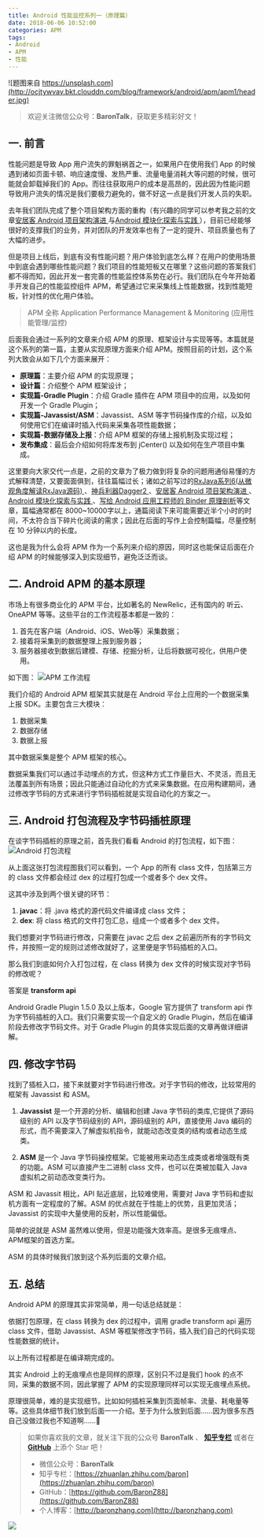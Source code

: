 ```yaml
---
title: Android 性能监控系列一（原理篇）
date: 2018-06-06 10:52:00
categories: APM
tags:
- Android
- APM
- 性能
---
```


![题图来自 https://unsplash.com](http://ocjtywvav.bkt.clouddn.com/blog/framework/android/apm/apm1/header.jpg)

> 欢迎关注微信公众号：**BaronTalk**，获取更多精彩好文！

## 一. 前言

性能问题是导致 App 用户流失的罪魁祸首之一，如果用户在使用我们 App 的时候遇到诸如页面卡顿、响应速度慢、发热严重、流量电量消耗大等问题的时候，很可能就会卸载掉我们的 App。而往往获取用户的成本是高昂的，因此因为性能问题导致用户流失的情况是我们要极力避免的，做不好这一点是我们开发人员的失职。

<!-- more -->

去年我们团队完成了整个项目架构方面的重构（有兴趣的同学可以参考我之前的文章[安居客 Android 项目架构演进 ](https://mp.weixin.qq.com/s?__biz=MzU4ODM2MjczNA==&mid=2247483731&idx=1&sn=76bd5612ba723171b6ebac69aaf039f8&chksm=fddca7d2caab2ec4eec8736cf4005615c401984e2218a0cfc71dddfe3a204495c4e8a7312b4a&scene=38#wechat_redirect)与[Android 模块化探索与实践 ](https://mp.weixin.qq.com/s?__biz=MzU4ODM2MjczNA==&mid=2247483732&idx=1&sn=b7ee1151b2c8ad2e997b8db39adf3267&chksm=fddca7d5caab2ec33905cc3350f31c0c98794774b0d04a01845565e3989b1f20205c7f432cb9&scene=38#wechat_redirect) ），目前已经能够很好的支撑我们的业务，并对团队的开发效率也有了一定的提升、项目质量也有了大幅的进步。

但是项目上线后，到底有没有性能问题？用户体验到底怎么样？在用户的使用场景中到底会遇到哪些性能问题？我们项目的性能短板又在哪里？这些问题的答案我们都不得而知，因此开发一套完善的性能监控体系势在必行。我们团队在今年开始着手开发自己的性能监控组件 APM，希望通过它来采集线上性能数据，找到性能短板，针对性的优化用户体验。

> APM 全称 Application Performance Management & Monitoring (应用性能管理/监控)  

后面我会通过一系列的文章来介绍 APM 的原理、框架设计与实现等等。本篇就是这个系列的第一篇，主要从实现原理方面来介绍 APM。按照目前的计划，这个系列大致会从如下几个方面来展开：

* **原理篇**：主要介绍 APM 的实现原理；
* **设计篇**：介绍整个 APM 框架设计；
* **实现篇-Gradle Plugin**：介绍 Gradle 插件在 APM 项目中的应用，以及如何开发一个 Gradle Plugin；
* **实现篇-Javassist/ASM**：Javassist、ASM 等字节码操作库的介绍，以及如何使用它们在编译时插入代码来采集各项性能数据；
* **实现篇-数据存储及上报**：介绍 APM 框架的存储上报机制及实现过程；
* **发布集成**：最后会介绍如何将库发布到 jCenter() 以及如何在生产项目中集成。

这里要向大家交代一点是，之前的文章为了极力做到将复杂的问题用通俗易懂的方式解释清楚，又要面面俱到，往往篇幅过长；诸如之前写过的[RxJava系列6(从微观角度解读RxJava源码) ](https://mp.weixin.qq.com/s?__biz=MzU4ODM2MjczNA==&mid=2247483727&idx=3&sn=f3d0ccfee85c26d8e49cfd22fbccb7f6&chksm=fddca7cecaab2ed8be6e34288bcec23a34289f09fd22e5a06ecc547020a3474978b73366d94b&scene=38#wechat_redirect)、[神兵利器Dagger2 ](https://mp.weixin.qq.com/s?__biz=MzU4ODM2MjczNA==&mid=2247483730&idx=1&sn=d308f7073182f8c48dd41e17f2fb7682&chksm=fddca7d3caab2ec5c77884a3f8414d2668cd40627c9b3674dcbd3774deb31400ff34d5e6d11a&scene=38#wechat_redirect) 、[安居客 Android 项目架构演进 ](https://mp.weixin.qq.com/s?__biz=MzU4ODM2MjczNA==&mid=2247483731&idx=1&sn=76bd5612ba723171b6ebac69aaf039f8&chksm=fddca7d2caab2ec4eec8736cf4005615c401984e2218a0cfc71dddfe3a204495c4e8a7312b4a&scene=38#wechat_redirect)、[Android 模块化探索与实践 ](https://mp.weixin.qq.com/s?__biz=MzU4ODM2MjczNA==&mid=2247483732&idx=1&sn=b7ee1151b2c8ad2e997b8db39adf3267&chksm=fddca7d5caab2ec33905cc3350f31c0c98794774b0d04a01845565e3989b1f20205c7f432cb9&scene=38#wechat_redirect) 、[写给 Android 应用工程师的 Binder 原理剖析](https://mp.weixin.qq.com/s?__biz=MzU4ODM2MjczNA==&mid=2247483735&idx=1&sn=202bcc94cc581d91e77728afe674fdfe&chksm=fddca7d6caab2ec0c1a08e25dc1acf5aaf257365f64d5c50c37aae4ead919fdbc11062575f9f&scene=38#wechat_redirect)等文章，篇幅通常都在 8000~10000字以上，通篇阅读下来可能需要近半个小时的时间，不太符合当下碎片化阅读的需求；因此在后面的写作上会控制篇幅，尽量控制在 10 分钟以内的长度。

这也是我为什么会将 APM 作为一个系列来介绍的原因，同时这也能保证后面在介绍 APM 的时候能够深入到实现细节，避免泛泛而谈。

## 二. Android APM 的基本原理

市场上有很多商业化的 APM 平台，比如著名的 NewRelic，还有国内的 听云、OneAPM 等等。这些平台的工作流程基本都是一致的：

1. 首先在客户端（Android、iOS、Web等）采集数据；
2. 接着将采集到的数据整理上报到服务器；
3. 服务器接收到数据后建模、存储、挖掘分析，让后将数据可视化，供用户使用。

如下图：
![APM 工作流程](http://ocjtywvav.bkt.clouddn.com/blog/framework/android/apm/apm.png)

我们介绍的 Android APM 框架其实就是在 Android 平台上应用的一个数据采集上报 SDK。主要包含三大模块：

1. 数据采集
2. 数据存储
3. 数据上报

其中数据采集是整个 APM 框架的核心。

数据采集我们可以通过手动埋点的方式，但这种方式工作量巨大、不灵活，而且无法覆盖到所有场景；因此只能通过自动化的方式来采集数据。在应用构建期间，通过修改字节码的方式来进行字节码插桩就是实现自动化的方案之一。

## 三. Android 打包流程及字节码插桩原理

在谈字节码插桩的原理之前，首先我们看看 Android 的打包流程，如下图：
![Android 打包流程](http://ocjtywvav.bkt.clouddn.com/blog/framework/android/apm/apk-build.png)

从上面这张打包流程图我们可以看到，一个 App 的所有 class 文件，包括第三方的 class 文件都会经过 dex 的过程打包成一个或者多个 dex 文件。

这其中涉及到两个很关键的环节：
1. **javac**：将 .java 格式的源代码文件编译成 class 文件；
2. **dex**: 将 class 格式的文件打包汇总，组成一个或者多个 dex 文件。

我们想要对字节码进行修改，只需要在 javac 之后 dex 之前遍历所有的字节码文件，并按照一定的规则过滤修改就好了，这里便是字节码插桩的入口。

那么我们到底如何介入打包过程，在 class 转换为 dex 文件的时候实现对字节码的修改呢？

答案是 **transform api**

Android Gradle Plugin 1.5.0 及以上版本，Google 官方提供了 transform api 作为字节码插桩的入口。我们只需要实现一个自定义的 Gradle Plugin，然后在编译阶段去修改字节码文件。对于 Gradle Plugin 的具体实现后面的文章再做详细讲解。

## 四. 修改字节码

找到了插桩入口，接下来就要对字节码进行修改。对于字节码的修改，比较常用的框架有 Javassist 和 ASM。

1. **Javassist** 是一个开源的分析、编辑和创建 Java 字节码的类库,它提供了源码级别的 API 以及字节码级别的 API，源码级别的 API，直接使用 Java 编码的形式，而不需要深入了解虚拟机指令，就能动态改变类的结构或者动态生成类。

2. **ASM** 是一个 Java 字节码操控框架。它能被用来动态生成类或者增强既有类的功能。ASM 可以直接产生二进制 class 文件，也可以在类被加载入 Java 虚拟机之前动态改变类行为。

ASM 和 Javassit 相比，API 贴近底层，比较难使用，需要对 Java 字节码和虚拟机方面有一定程度的了解。ASM 的优点就在于性能上的优势，且更加灵活；Javassist 的实现中大量使用的反射，所以性能偏低。

简单的说就是 ASM 虽然难以使用，但是功能强大效率高。是很多无痕埋点、APM框架的首选方案。

ASM 的具体时候我们放到这个系列后面的文章介绍。

## 五. 总结

Android APM 的原理其实非常简单，用一句话总结就是：

依据打包原理，在 class 转换为 dex 的过程中，调用 gradle transform api 遍历 class 文件，借助 Javassist、ASM 等框架修改字节码，插入我们自己的代码实现性能数据的统计。

以上所有过程都是在编译期完成的。

其实 Android 上的无痕埋点也是同样的原理，区别只不过是我们 hook 的点不同，采集的数据不同，因此掌握了 APM 的实现原理同样可以实现无痕埋点系统。

原理很简单，难的是实现细节。比如如何插桩采集到页面帧率、流量、耗电量等等。这些具体细节我们放到后面一一介绍。至于为什么放到后面……因为很多东西自己没做过我也不知道啊……🤣

> 如果你喜欢我的文章，就关注下我的公众号 **BaronTalk** 、 [**知乎专栏**](https://zhuanlan.zhihu.com/baron) 或者在 [**GitHub**](https://github.com/BaronZ88) 上添个 Star 吧！
>   
> * 微信公众号：**BaronTalk**
> * 知乎专栏：[https://zhuanlan.zhihu.com/baron](https://zhuanlan.zhihu.com/baron)  
> * GitHub：[https://github.com/BaronZ88](https://github.com/BaronZ88)
> * 个人博客：[http://baronzhang.com](http://baronzhang.com)

![](http://ocjtywvav.bkt.clouddn.com/blog/common/qrcode1.png)
